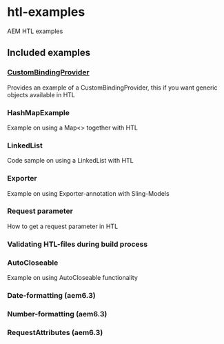 # htl-examples
AEM HTL examples

## Included examples

### [CustomBindingProvider](blob/master/core/src/main/java/com/adobe/examples/htl/core/bindings/CustomBindingProvider.java)
Provides an example of a CustomBindingProvider, this if you want generic objects available in HTL

### HashMapExample
Example on using a Map<> together with HTL

### LinkedList
Code sample on using a LinkedList with HTL

### Exporter
Example on using Exporter-annotation with Sling-Models

### Request parameter
How to get a request parameter in HTL

### Validating HTL-files during build process

### AutoCloseable
Example on using AutoCloseable functionality

### Date-formatting (aem6.3)

### Number-formatting (aem6.3)

### RequestAttributes (aem6.3)


